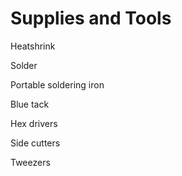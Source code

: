 # Supplies and Tools

Heatshrink

Solder

Portable soldering iron

Blue tack

Hex drivers

Side cutters

Tweezers
